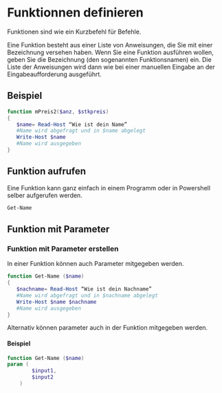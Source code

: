 # Funktionnen definieren

Funktionen sind wie ein Kurzbefehl für Befehle.

Eine Funktion besteht aus einer Liste von Anweisungen, die Sie mit einer Bezeichnung versehen haben. Wenn Sie eine Funktion ausführen wollen, geben Sie die Bezeichnung (den sogenannten Funktionsnamen) ein. Die Liste der Anweisungen wird dann wie bei einer manuellen Eingabe an der Eingabeaufforderung ausgeführt.



## Beispiel

```ps1
function mPreis2($anz, $stkpreis)
{
   $name= Read-Host “Wie ist dein Name”
   #Name wird abgefragt und in $name abgelegt
   Write-Host $name
   #Name wird ausgegeben
} 
```

## Funktion aufrufen
Eine Funktion kann ganz einfach in einem Programm oder in Powershell selber aufgerufen werden. 
```ps1
Get-Name
```
## Funktion mit Parameter
### Funktion mit Parameter erstellen
In einer Funktion können auch Parameter mitgegeben werden. 
```ps1
function Get-Name ($name)
{
   $nachname= Read-Host “Wie ist dein Nachname”
   #Name wird abgefragt und in $nachname abgelegt
   Write-Host $name $nachname
   #Name wird ausgegeben
}
```
Alternativ können parameter auch in der Funktion mitgegeben werden. 
#### Beispiel
```ps1
function Get-Name ($name)
param (
        $input1,
        $input2
    )
```
